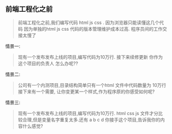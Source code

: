 ## 前端工程化之前

>前端工程化之前,我们编写代码 html js css . 因为浏览器只能读懂这几个代码
>因为单独的html js css 代码的版本管理维护成本过高. 程序员间的工作交接太慢了

情景一:

> 现有一个发布发布上线的项目,编写代码为10万行. 
> 接下来续修更新
> 你作为这个项目的负责人 怎么办呢??

情景二:

> 公司有一个内测项目,目录结构简单只有一个html 文件中代码数量为 10万行
> 接下来有一个需要, 让你变更某一个样式,作为程序原的你感受如何呢?

情景三:

>现有一个发布发布上线的项目,编写代码为10万行.
>html css js 文件才分比较合理,但是变量名字重复太多.还有 a b c d 
>你接手这个项目,告诉我你的内容什么感觉?